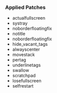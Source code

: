 ### Applied Patches
- actualfullscreen
- systray
- noborderfloatingfix
- notitle
- noborderfloatingfix
- hide_vacant_tags
- alwayscenter
- movestack
- pertag
- underlinetags
- swallow
- scratchpad
- losefullscreen
- selfrestart
